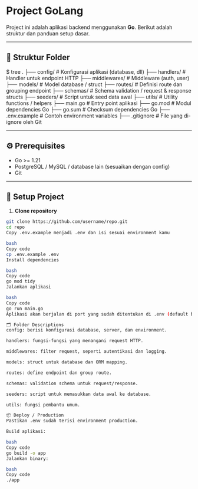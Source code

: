 # Project GoLang

Project ini adalah aplikasi backend menggunakan **Go**. Berikut adalah struktur dan panduan setup dasar.

---

## 📁 Struktur Folder
$ tree
.
├── config/ # Konfigurasi aplikasi (database, dll)
├── handlers/ # Handler untuk endpoint HTTP
├── middlewares/ # Middleware (auth, user)
├── models/ # Model database / struct
├── routes/ # Definisi route dan grouping endpoint
├── schemas/ # Schema validation / request & response structs
├── seeders/ # Script untuk seed data awal
├── utils/ # Utility functions / helpers
├── main.go # Entry point aplikasi
├── go.mod # Modul dependencies Go
├── go.sum # Checksum dependencies Go
├── .env.example # Contoh environment variables
├── .gitignore # File yang di-ignore oleh Git


---

## ⚙️ Prerequisites

- Go >= 1.21
- PostgreSQL / MySQL / database lain (sesuaikan dengan config)
- Git

---

## 🚀 Setup Project

1. **Clone repository**

```bash
git clone https://github.com/username/repo.git
cd repo
Copy .env.example menjadi .env dan isi sesuai environment kamu

bash
Copy code
cp .env.example .env
Install dependencies

bash
Copy code
go mod tidy
Jalankan aplikasi

bash
Copy code
go run main.go
Aplikasi akan berjalan di port yang sudah ditentukan di .env (default bisa 8080).

🗂 Folder Descriptions
config: berisi konfigurasi database, server, dan environment.

handlers: fungsi-fungsi yang menangani request HTTP.

middlewares: filter request, seperti autentikasi dan logging.

models: struct untuk database dan ORM mapping.

routes: define endpoint dan group route.

schemas: validation schema untuk request/response.

seeders: script untuk memasukkan data awal ke database.

utils: fungsi pembantu umum.

📦 Deploy / Production
Pastikan .env sudah terisi environment production.

Build aplikasi:

bash
Copy code
go build -o app
Jalankan binary:

bash
Copy code
./app
